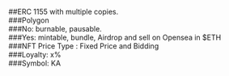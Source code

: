 

##ERC 1155 with multiple copies. <br />
###Polygon<br />
###No: burnable, pausable. <br />
###Yes: mintable, bundle, Airdrop and sell on Opensea in $ETH<br />
###NFT Price Type : Fixed Price and Bidding<br />
###Loyalty: x%<br />
###Symbol: KA






